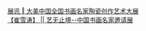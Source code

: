   
[展讯  ‖  大美中国全国书画名家陶瓷创作艺术大展](http://www.dianyue.me/archives/909/yfb90wxijv1bhvtb/)  
[【崔雪涛】 ||  艺无止境--中国书画名家邀请展](http://www.dianyue.me/archives/337/mxy1xlx3sibizsu5/)